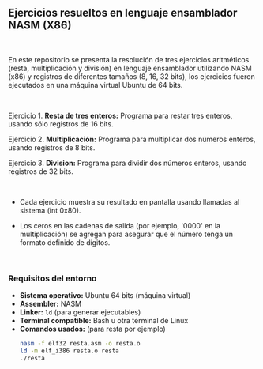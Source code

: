 ## **Ejercicios resueltos en lenguaje ensamblador NASM (X86)**

<br>

En este repositorio se presenta la resolución de tres ejercicios aritméticos (resta, multiplicación y división) en lenguaje ensamblador utilizando NASM (x86) y registros de diferentes tamaños (8, 16, 32 bits), los ejercicios fueron ejecutados en una máquina virtual Ubuntu de 64 bits.

<br>

Ejercicio 1.  **Resta de tres enteros:** Programa para restar tres enteros, usando sólo registros de 16 bits.

Ejercicio 2. **Multiplicación:** Programa para multiplicar dos números enteros, usando registros de 8 bits.

Ejercicio 3. **Division:** Programa para dividir dos números enteros, usando registros de 32 bits.

<br>

- Cada ejercicio muestra su resultado en pantalla usando llamadas al sistema (int 0x80).  

- Los ceros en las cadenas de salida (por ejemplo, '0000' en la multiplicación) se agregan para asegurar que el número tenga un formato definido de dígitos.

<br>

### Requisitos del entorno

- **Sistema operativo:** Ubuntu 64 bits (máquina virtual)
- **Assembler:** NASM
- **Linker:** `ld` (para generar ejecutables)
- **Terminal compatible:** Bash u otra terminal de Linux
- **Comandos usados:** (para resta por ejemplo)
  ```bash
  nasm -f elf32 resta.asm -o resta.o
  ld -m elf_i386 resta.o resta
  ./resta

